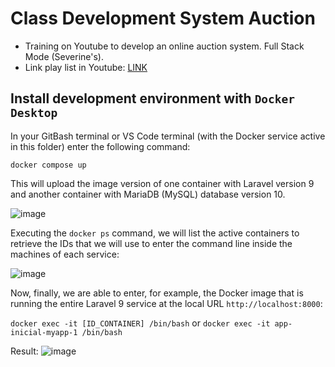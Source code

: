 # Class Development System Auction

 - Training on Youtube to develop an online auction system. Full Stack Mode (Severine's).
 - Link play list in Youtube: [LINK](https://www.youtube.com/playlist?list=PLUWz4iWfYNL0sr-fKZrTIW39hytFZ-cO-)

## Install development environment with `Docker Desktop`

In your GitBash terminal or VS Code terminal (with the Docker service active in this folder) enter the following command:

  `docker compose up`
  
This will upload the image version of one container with Laravel version 9 and another container with MariaDB (MySQL) database version 10.

![image](https://user-images.githubusercontent.com/3953157/232828228-0066e9f2-6901-4207-9ff2-8d5c94d0a1aa.png)

Executing the `docker ps` command, we will list the active containers to retrieve the IDs that we will use to enter the command line inside the machines of each service:

![image](https://user-images.githubusercontent.com/3953157/232829113-288f5fd3-96b4-4339-8715-c06cf405af9d.png)

Now, finally, we are able to enter, for example, the Docker image that is running the entire Laravel 9 service at the local URL `http://localhost:8000`:

  `docker exec -it [ID_CONTAINER] /bin/bash` or `docker exec -it app-inicial-myapp-1 /bin/bash`
 
Result:
![image](https://user-images.githubusercontent.com/3953157/232830380-b4634d0c-9ae1-41e1-9ebf-ea9fc878c986.png)

